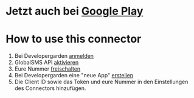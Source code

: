 # Jetzt auch bei [Google Play](https://play.google.com/store/apps/details?id=de.ph1b.dgard)
# How to use this connector
1. Bei Developergarden [anmelden](https://www.developergarden.com)
2. GlobalSMS API [aktivieren](https://www.developergarden.com/de/mein-konto/api-verwaltung/)
3. Eure Nummer [freischalten](https://www.developergarden.com/de/mein-konto/api-verwaltung/rufnummernverwaltung/?op[action]=configApi)
4. Bei Developergarden eine "neue App" [erstellen](https://www.developergarden.com/de/mein-konto/applikationsverwaltung/)
5. Die Client ID sowie das Token und eure Nummer in den Einstellungen des Connectors hinzufügen.

